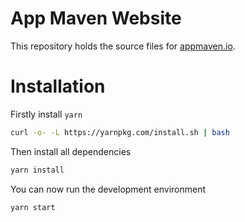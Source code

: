 # App Maven Website

This repository holds the source files for [appmaven.io](http://appmaven.io).


# Installation

Firstly install `yarn`

```bash
curl -o- -L https://yarnpkg.com/install.sh | bash
```

Then install all dependencies

```bash
yarn install
```

You can now run the development environment

```bash
yarn start
```